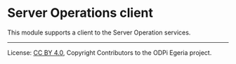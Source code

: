 <!-- SPDX-License-Identifier: CC-BY-4.0 -->
<!-- Copyright Contributors to the ODPi Egeria project, 2019. -->

# Server Operations client

This module supports a client to the Server Operation services.

----
License: [CC BY 4.0](https://creativecommons.org/licenses/by/4.0/),
Copyright Contributors to the ODPi Egeria project.